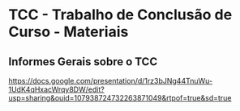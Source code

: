 # TCC - Trabalho de Conclusão de Curso - Materiais 


## Informes Gerais sobre o TCC

https://docs.google.com/presentation/d/1rz3bJNg44TnuWu-1UdK4qHxacWrqy8DW/edit?usp=sharing&ouid=107938724732263871049&rtpof=true&sd=true
